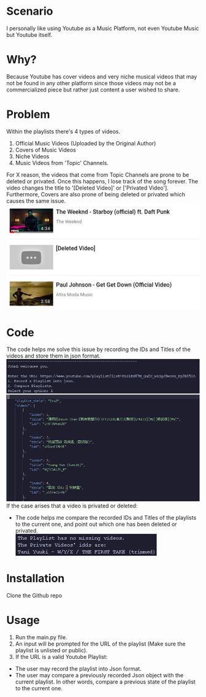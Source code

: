 # Scenario
I personally like using Youtube as a Music Platform, not even Youtube Music but Youtube itself. <br>
# Why?
Because Youtube has cover videos and very niche musical videos that may not be found in any other platform since those videos may not be a commercialized piece but rather just content
a user wished to share.

# Problem
Within the playlists there's 4 types of videos.
1. Official Music Videos (Uploaded by the Original Author)
2. Covers of Music Videos
3. Niche Videos
4. Music Videos from 'Topic' Channels.

For X reason, the videos that come from Topic Channels are prone to be deleted or privated. Once this happens, I lose track of the song forever. The video changes the title to '[Deleted Video]' or ['Privated Video'].<br>
Furthermore, Covers are also prone of being deleted or privated which causes the same issue.<br>
![alt text](deleted_video_example.jpg "Deleted Videos")

# Code
The code helps me solve this issue by recording the IDs and Titles of the videos and store them in json format.<br>
![alt text](record_playlist_example.png "recorded code")<br>
![alt text](recorded_json_example.png "json obj")<br>
If the case arises that a video is privated or deleted:
- The code helps me compare the recorded IDs and Titles of the playlists to the current one, and point out which one has been deleted or privated.<br>
![alt text](found_video.png "found match")<br>

# Installation
Clone the Github repo

# Usage
1. Run the main.py file.<br>
2. An input will be prompted for the URL of the playlist (Make sure the playlist is unlisted or public).<br>
3. If the URL is a valid Youtube Playlist:
- The user may record the playlist into Json format.
- The user may compare a previously recorded Json object with the current playlist. In other words, compare a previous state of the playlist to the current one.
